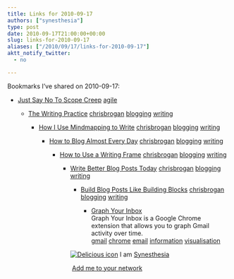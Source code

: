 ```yaml
---
title: Links for 2010-09-17
authors: ["synesthesia"]
type: post
date: 2010-09-17T21:00:00+00:00
slug: links-for-2010-09-17 
aliases: ["/2010/09/17/links-for-2010-09-17"]
aktt_notify_twitter:
  - no

---
```

Bookmarks I&#8217;ve shared on 2010-09-17:

  * [Just Say No To Scope Creep][1] 
    [agile][2] </li> 
    
      * [The Writing Practice][3] 
        [chrisbrogan][4] [blogging][5] [writing][6] </li> 
        
          * [How I Use Mindmapping to Write][7] 
            [chrisbrogan][4] [blogging][5] [writing][6] </li> 
            
              * [How to Blog Almost Every Day][8] 
                [chrisbrogan][4] [blogging][5] [writing][6] </li> 
                
                  * [How to Use a Writing Frame][9] 
                    [chrisbrogan][4] [blogging][5] [writing][6] </li> 
                    
                      * [Write Better Blog Posts Today][10] 
                        [chrisbrogan][4] [blogging][5] [writing][6] </li> 
                        
                          * [Build Blog Posts Like Building Blocks][11] 
                            [chrisbrogan][4] [blogging][5] [writing][6] </li> 
                            
                              * [Graph Your Inbox][12]  
                                Graph Your Inbox is a Google Chrome extension that allows you to graph Gmail activity over time.  
                                [gmail][13] [chrome][14] [email][15] [information][16] [visualisation][17] </ul> 
                            
                            <p class="deliciouslink">
                              <a href="https://del.icio.us/synesthesia" title="See all my bookmarks on del.icio.us"><img src="https://www.synesthesia.co.uk/images/deliciousicon.jpg" alt="Delicious icon" /></a>&nbsp;I am <a href="https://del.icio.us/synesthesia" title="See all my bookmarks on del.icio.us">Synesthesia</a>
                            </p>
                            
                            <p class="deliciouslink">
                              <a href="https://del.icio.us/network?add=synesthesia" title="Add me to your del.icio.us network"><img src="https://www.synesthesia.co.uk/images/add.gif" alt="" /></a>&nbsp;<a href="https://del.icio.us/network?add=synesthesia" title="Add me to your del.icio.us network">Add me to your network</a>
                            </p>

 [1]: https://blog.versionone.com/blog/versionone/0/0/just-say-no-to-scope-creep
 [2]: https://delicious.com/synesthesia/agile
 [3]: https://www.chrisbrogan.com/the-writing-practice
 [4]: https://delicious.com/synesthesia/chrisbrogan
 [5]: https://delicious.com/synesthesia/blogging
 [6]: https://delicious.com/synesthesia/writing
 [7]: https://www.chrisbrogan.com/how-i-use-mindmapping-to-write
 [8]: https://www.chrisbrogan.com/how-to-blog-almost-every-day
 [9]: https://www.chrisbrogan.com/how-to-use-a-writing-frame
 [10]: https://www.chrisbrogan.com/write-better-blog-posts-today
 [11]: https://www.chrisbrogan.com/build-blog-posts-like-building-blocks
 [12]: https://www.graphyourinbox.com/
 [13]: https://delicious.com/synesthesia/gmail
 [14]: https://delicious.com/synesthesia/chrome
 [15]: https://delicious.com/synesthesia/email
 [16]: https://delicious.com/synesthesia/information
 [17]: https://delicious.com/synesthesia/visualisation